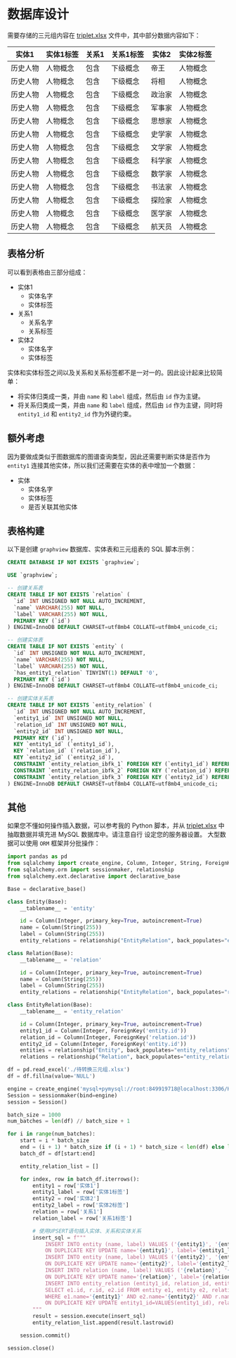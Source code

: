 # 数据库设计

需要存储的三元组内容在 [triplet.xlsx](./triplet.xlsx) 文件中，其中部分数据内容如下：

| 实体1 | 实体1标签 | 关系1 | 关系1标签 | 实体2 | 实体2标签 |
| --- | --- | --- | --- | --- | --- |
| 历史人物 | 人物概念 | 包含 | 下级概念 | 帝王 | 人物概念 |
| 历史人物 | 人物概念 | 包含 | 下级概念 | 将相 | 人物概念 |
| 历史人物 | 人物概念 | 包含 | 下级概念 | 政治家 | 人物概念 |
| 历史人物 | 人物概念 | 包含 | 下级概念 | 军事家 | 人物概念 |
| 历史人物 | 人物概念 | 包含 | 下级概念 | 思想家 | 人物概念 |
| 历史人物 | 人物概念 | 包含 | 下级概念 | 史学家 | 人物概念 |
| 历史人物 | 人物概念 | 包含 | 下级概念 | 文学家 | 人物概念 |
| 历史人物 | 人物概念 | 包含 | 下级概念 | 科学家 | 人物概念 |
| 历史人物 | 人物概念 | 包含 | 下级概念 | 数学家 | 人物概念 |
| 历史人物 | 人物概念 | 包含 | 下级概念 | 书法家 | 人物概念 |
| 历史人物 | 人物概念 | 包含 | 下级概念 | 探险家 | 人物概念 |
| 历史人物 | 人物概念 | 包含 | 下级概念 | 医学家 | 人物概念 |
| 历史人物 | 人物概念 | 包含 | 下级概念 | 航天员 | 人物概念 |

## 表格分析

可以看到表格由三部分组成：

- 实体1
  - 实体名字
  - 实体标签
- 关系1
  - 关系名字
  - 关系标签
- 实体2
  - 实体名字
  - 实体标签

实体和实体标签之间以及关系和关系标签都不是一对一的。因此设计起来比较简单：

- 将实体归类成一类，并由 `name` 和 `label` 组成，然后由 `id` 作为主键。
- 将关系归类成一类，并由 `name` 和 `label` 组成，然后由 `id` 作为主键，同时将 `entity1_id` 和 `entity2_id` 作为外键约束。

## 额外考虑

因为要做成类似于图数据库的图谱查询类型，因此还需要判断实体是否作为 `entity1` 连接其他实体，所以我们还需要在实体的表中增加一个数据：

- 实体
  - 实体名字
  - 实体标签
  - 是否关联其他实体

## 表格构建

以下是创建 `graphview` 数据库、实体表和三元组表的 SQL 脚本示例：

```sql
CREATE DATABASE IF NOT EXISTS `graphview`;

USE `graphview`;

-- 创建关系表
CREATE TABLE IF NOT EXISTS `relation` (
  `id` INT UNSIGNED NOT NULL AUTO_INCREMENT,
  `name` VARCHAR(255) NOT NULL,
  `label` VARCHAR(255) NOT NULL,
  PRIMARY KEY (`id`)
) ENGINE=InnoDB DEFAULT CHARSET=utf8mb4 COLLATE=utf8mb4_unicode_ci;

-- 创建实体表
CREATE TABLE IF NOT EXISTS `entity` (
  `id` INT UNSIGNED NOT NULL AUTO_INCREMENT,
  `name` VARCHAR(255) NOT NULL,
  `label` VARCHAR(255) NOT NULL,
  `has_entity1_relation` TINYINT(1) DEFAULT '0',
  PRIMARY KEY (`id`)
) ENGINE=InnoDB DEFAULT CHARSET=utf8mb4 COLLATE=utf8mb4_unicode_ci;

-- 创建实体关系表
CREATE TABLE IF NOT EXISTS `entity_relation` (
  `id` INT UNSIGNED NOT NULL AUTO_INCREMENT,
  `entity1_id` INT UNSIGNED NOT NULL,
  `relation_id` INT UNSIGNED NOT NULL,
  `entity2_id` INT UNSIGNED NOT NULL,
  PRIMARY KEY (`id`),
  KEY `entity1_id` (`entity1_id`),
  KEY `relation_id` (`relation_id`),
  KEY `entity2_id` (`entity2_id`),
  CONSTRAINT `entity_relation_ibfk_1` FOREIGN KEY (`entity1_id`) REFERENCES `entity` (`id`) ON DELETE RESTRICT ON UPDATE RESTRICT,
  CONSTRAINT `entity_relation_ibfk_2` FOREIGN KEY (`relation_id`) REFERENCES `relation` (`id`) ON DELETE RESTRICT ON UPDATE RESTRICT,
  CONSTRAINT `entity_relation_ibfk_3` FOREIGN KEY (`entity2_id`) REFERENCES `entity` (`id`) ON DELETE RESTRICT ON UPDATE RESTRICT
) ENGINE=InnoDB DEFAULT CHARSET=utf8mb4 COLLATE=utf8mb4_unicode_ci;
```

## 其他

如果您不懂如何操作插入数据，可以参考我的 Python 脚本，并从 [triplet.xlsx](./triplet.xlsx) 中抽取数据并填充进 MySQL 数据库中。请注意自行 设定您的服务器设置。
大型数据可以使用 `ORM` 框架并分批操作：

```python
import pandas as pd
from sqlalchemy import create_engine, Column, Integer, String, ForeignKey
from sqlalchemy.orm import sessionmaker, relationship
from sqlalchemy.ext.declarative import declarative_base

Base = declarative_base()

class Entity(Base):
    __tablename__ = 'entity'

    id = Column(Integer, primary_key=True, autoincrement=True)
    name = Column(String(255))
    label = Column(String(255))
    entity_relations = relationship("EntityRelation", back_populates="entities")

class Relation(Base):
    __tablename__ = 'relation'

    id = Column(Integer, primary_key=True, autoincrement=True)
    name = Column(String(255))
    label = Column(String(255))
    entity_relations = relationship("EntityRelation", back_populates="relations")

class EntityRelation(Base):
    __tablename__ = 'entity_relation'

    id = Column(Integer, primary_key=True, autoincrement=True)
    entity1_id = Column(Integer, ForeignKey('entity.id'))
    relation_id = Column(Integer, ForeignKey('relation.id'))
    entity2_id = Column(Integer, ForeignKey('entity.id'))
    entities = relationship("Entity", back_populates="entity_relations")
    relations = relationship("Relation", back_populates="entity_relations")

df = pd.read_excel('./待转换三元组.xlsx')
df = df.fillna(value='NULL')

engine = create_engine('mysql+pymysql://root:849919718@localhost:3306/Huazhi?charset=utf8mb4')
Session = sessionmaker(bind=engine)
session = Session()

batch_size = 1000
num_batches = len(df) // batch_size + 1

for i in range(num_batches):
    start = i * batch_size
    end = (i + 1) * batch_size if (i + 1) * batch_size < len(df) else len(df)
    batch_df = df[start:end]

    entity_relation_list = []

    for index, row in batch_df.iterrows():
        entity1 = row['实体1']
        entity1_label = row['实体1标签']
        entity2 = row['实体2']
        entity2_label = row['实体2标签']
        relation = row['关系1']
        relation_label = row['关系1标签']

        # 使用UPSERT语句插入实体、关系和实体关系
        insert_sql = f"""
            INSERT INTO entity (name, label) VALUES ('{entity1}', '{entity1_label}')
            ON DUPLICATE KEY UPDATE name='{entity1}', label='{entity1_label}';
            INSERT INTO entity (name, label) VALUES ('{entity2}', '{entity2_label}')
            ON DUPLICATE KEY UPDATE name='{entity2}', label='{entity2_label}';
            INSERT INTO relation (name, label) VALUES ('{relation}', '{relation_label}')
            ON DUPLICATE KEY UPDATE name='{relation}', label='{relation_label}';
            INSERT INTO entity_relation (entity1_id, relation_id, entity2_id)
            SELECT e1.id, r.id, e2.id FROM entity e1, entity e2, relation r
            WHERE e1.name='{entity1}' AND e2.name='{entity2}' AND r.name='{relation}'
            ON DUPLICATE KEY UPDATE entity1_id=VALUES(entity1_id), relation_id=VALUES(relation_id), entity2_id=VALUES(entity2_id)
        """
        result = session.execute(insert_sql)
        entity_relation_list.append(result.lastrowid)

    session.commit()

session.close()
```